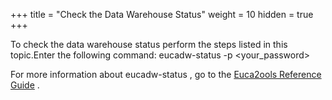 +++
title = "Check the Data Warehouse Status"
weight = 10
hidden = true
+++

To check the data warehouse status perform the steps listed in this topic.Enter the following command: 
    eucadw-status -p <your_password>

For more information about eucadw-status , go to the [Euca2ools Reference Guide](../euca2ools-guide/eucadw-status.dita) . 